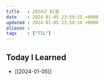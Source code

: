 ```yaml
---
title   : 2024년 01월
date    : 2024-01-05 23:59:15 +0900
updated : 2024-01-05 23:59:16 +0900
aliases : 
tags    : ["TIL"] 
---
```

## Today I Learned

- [[2024-01-05]]
